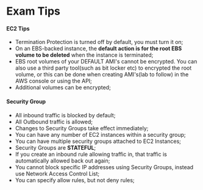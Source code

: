 # Exam Tips

#### EC2 Tips  

* Termination Protection is turned off by default, you must turn it on;  
* On an EBS-backed instance, the **default action is for the root EBS volume to be deleted** when the instance is terminated;  
* EBS root volumes of your DEFAULT AMI's cannot be encrypted. You can also use a third party tool(such as bit locker etc) to encrypted the root volume, or this can be done when creating AMI's(lab to follow) in the AWS console or using the API;  
* Additional volumes can be encrypted;  


#### Security Group  

* All inbound traffic is blocked by default;  
* All Outbound traffic is allowed;  
* Changes to Security Groups take effect immediately;  
* You can have any number of EC2 instances within a security group;  
* You can have multiple security groups attached to EC2 Instances;  
* Security Groups are **STATEFUL**;  
* If you create an inbound rule allowing traffic in, that traffic is automatically allowed back out again;  
* You cannot block specific IP addresses using Security Groups, instead use Network Access Control List;  
* You can specify allow rules, but not deny rules;
